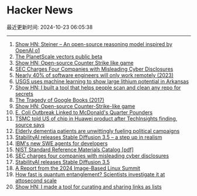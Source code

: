 # Hacker News

最近更新时间: 2024-10-23 06:05:38

--- 
1. [Show HN: Steiner – An open-source reasoning model inspired by OpenAI o1](https://medium.com/@peakji/a-small-step-towards-reproducing-openai-o1-b9a756a00855) 
2. [The PlanetScale vectors public beta](https://planetscale.com/blog/announcing-planetscale-vectors-public-beta) 
3. [Show HN: Open-source Counter Strike like game](https://github.com/solcloud/Counter-Strike) 
4. [SEC Charges Four Companies with Misleading Cyber Disclosures](https://www.sec.gov/newsroom/press-releases/2024-174) 
5. [Nearly 40% of software engineers will only work remotely (2023)](https://www.techtarget.com/searchhrsoftware/news/365531979/Nearly-40-of-software-engineers-will-only-work-remotely) 
6. [USGS uses machine learning to show large lithium potential in Arkansas](https://www.usgs.gov/news/national-news-release/unlocking-arkansas-hidden-treasure-usgs-uses-machine-learning-show-large) 
7. [Show HN: I built a tool that helps people scan and clean any repo for secrets](https://securelog.com/) 
8. [The Tragedy of Google Books (2017)](https://www.theatlantic.com/technology/archive/2017/04/the-tragedy-of-google-books/523320/) 
9. [Show HN: Open-source Counter-Strike-like game](https://github.com/solcloud/Counter-Strike) 
10. [E. Coli Outbreak Linked to McDonald's Quarter Pounders](https://www.cdc.gov/ecoli/outbreaks/e-coli-O157.html) 
11. [TSMC told US of chip in Huawei product after TechInsights finding, source says](https://www.reuters.com/technology/tsmc-told-us-chip-huawei-device-after-techinsights-finding-source-says-2024-10-22/) 
12. [Elderly dementia patients are unwittingly fueling political campaigns](https://www.cnn.com/interactive/2024/10/politics/political-fundraising-elderly-election-invs-dg/) 
13. [StabilityAI releases Stable Diffusion 3.5 – a step up in realism](https://www.tomsguide.com/ai/stabilityai-releases-stable-diffusion-3-5-a-step-up-in-realism) 
14. [IBM's new SWE agents for developers](https://research.ibm.com/blog/ibm-swe-agents) 
15. [NIST Standard Reference Materials Catalog [pdf]](https://tsapps.nist.gov/srmext/certificates/documents/Current_SRM_Catalog.pdf) 
16. [SEC charges four companies with misleading cyber disclosures](https://www.sec.gov/newsroom/press-releases/2024-174) 
17. [StabilityAI releases Stable Diffusion 3.5](https://www.tomsguide.com/ai/stabilityai-releases-stable-diffusion-3-5-a-step-up-in-realism) 
18. [A Report from the 2024 Image-Based Linux Summit](https://lwn.net/SubscriberLink/994704/0356b274aa959853/) 
19. [How fast is quantum entanglement? Scientists investigate it at attosecond scale](https://phys.org/news/2024-10-fast-quantum-entanglement-scientists-attosecond.html) 
20. [Show HN: I made a tool for curating and sharing links as lists](https://snack.xyz/) 
